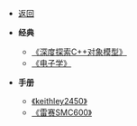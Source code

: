 * [返回](../DME.md)

* **经典**
    * [《深度探索C++对象模型》](./00_cppObjectMode.md)
    * [《电子学》](./01_ELECTRONICS.md)
* **手册**
    * [《keithley2450》](./02_keithley2450.md)
    * [《雷赛SMC600》](./02_SMCAlexCard.md)